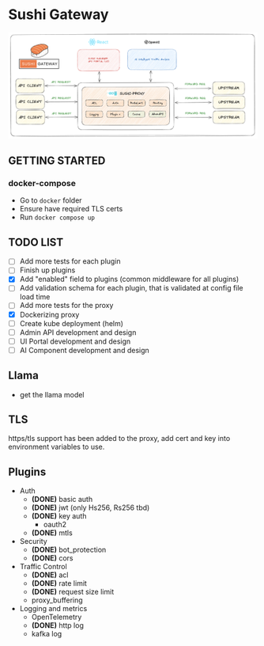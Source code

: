 # Sushi Gateway

![High Level Design](./docs/images/design.png)

## GETTING STARTED

### docker-compose
- Go to `docker` folder
- Ensure have required TLS certs
- Run `docker compose up`

## TODO LIST
- [ ] Add more tests for each plugin
- [ ] Finish up plugins
- [x] Add "enabled" field to plugins (common middleware for all plugins)
- [ ] Add validation schema for each plugin, that is validated at config file load time
- [ ] Add more tests for the proxy
- [x] Dockerizing proxy
- [ ] Create kube deployment (helm)
- [ ] Admin API development and design
- [ ] UI Portal development and design
- [ ] AI Component development and design

## Llama
- get the llama model

## TLS
https/tls support has been added to the proxy, add cert and key into environment variables to use.

## Plugins
- Auth
  - **(DONE)** basic auth
  - **(DONE)** jwt (only Hs256, Rs256 tbd)
  - **(DONE)** key auth
    - oauth2
  - **(DONE)** mtls 
- Security
  - **(DONE)** bot_protection
  - **(DONE)** cors
- Traffic Control
  - **(DONE)** acl
  - **(DONE)** rate limit
  - **(DONE)** request size limit
  - proxy_buffering
- Logging and metrics
  - OpenTelemetry
  - **(DONE)** http log
  - kafka log
    
